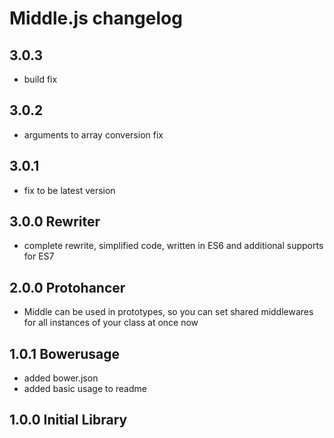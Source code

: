 # Middle.js changelog

## 3.0.3
- build fix

## 3.0.2
- arguments to array conversion fix

## 3.0.1
- fix to be latest version

## 3.0.0 Rewriter
- complete rewrite, simplified code, written in ES6 and additional supports for ES7

## 2.0.0 Protohancer
- Middle can be used in prototypes, so you can set shared middlewares for all instances of your class at once now

## 1.0.1 Bowerusage
- added bower.json
- added basic usage to readme

## 1.0.0 Initial Library